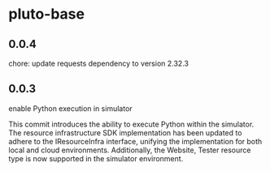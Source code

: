 # pluto-base

## 0.0.4

chore: update requests dependency to version 2.32.3

## 0.0.3

enable Python execution in simulator

This commit introduces the ability to execute Python within the simulator. The resource infrastructure SDK implementation has been updated to adhere to the IResourceInfra interface, unifying the implementation for both local and cloud environments. Additionally, the Website, Tester resource type is now supported in the simulator environment.
